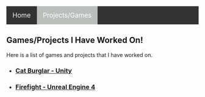 <style>
.topnav
{
	overflow: hidden;
	background-color: #333;
}

.topnav a
{
	float: left;
	color: #f2f2f2;
	text-align: center;
	padding: 14px 16px;
	text-decoration: none;
	font-size: 17px;
}

.topnav a:hover 
{
  background-color: #ddd;
  color: black;
}

.topnav a.active 
{
  background-color: #bbbfbc;
  color: white;
}
</style>

<div class="topnav">
<a href="https://stevencoombe.github.io/Portfolio/">Home</a>
<a class="active" href="projects.html">Projects/Games</a>
</div>

<body>

<div class="Projects">
<h2>Games/Projects I Have Worked On!</h2>
<p> Here is a list of games and projects that I have worked on. </p>
<ul>
<li><h3><a href = "catburglar.html" title="Cat Burglar">Cat Burglar - Unity</a></h3></li>
<li><h3><a href = "firefight.html" title="Firefight">Firefight - Unreal Engine 4</a></h3></li>
</ul>
</div>

</body>